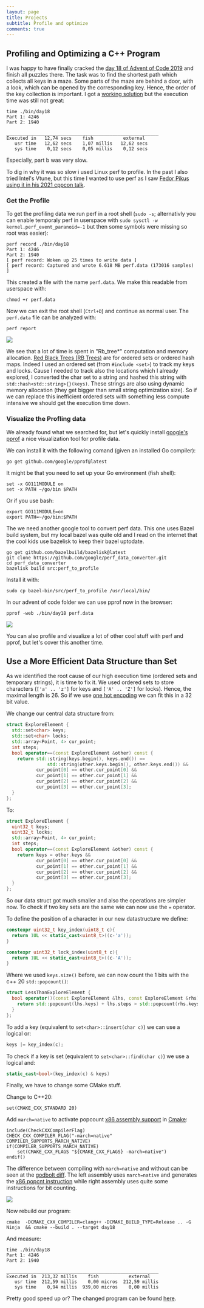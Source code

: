 ```yaml
---
layout: page
title: Projects
subtitle: Profile and optimize 
comments: true
---
```

## Profiling and Optimizing a C++ Program

I was happy to  have finally cracked the [day 18 of Advent of Code 2019](https://adventofcode.com/2019/day/18) and finish all puzzles there.
The task was to find the shortest path which collects all keys in a maze.
Some parts of the maze are behind a door, with a look, which can be opened by the corresponding key.
Hence, the order of the key collection is important.
I got a [working solution](https://github.com/weichslgartner/AdventOfCode2019/blob/4461a9caac039a2e3c541c2d4e92332b87f9c138/day18/src/day18.cpp) but the execution time was still not great:

```
time ./bin/day18                   
Part 1: 4246
Part 2: 1940

________________________________________________________
Executed in   12,74 secs    fish           external
   usr time   12,62 secs    1,07 millis   12,62 secs
   sys time    0,12 secs    0,05 millis    0,12 secs
```

Especially, part b was very slow. 

To dig in why it was so slow i used Linux perf to profile.
In the past I also tried Intel's Vtune, but this time I wanted to use perf as I saw [Fedor Pikus using it in his 2021 cppcon talk](https://www.youtube.com/watch?v=g-WPhYREFjk).

### Get the Profile

To get the profiling data we run perf in a root shell (`sudo -s`; alternativly you can enable temporaly perf in userspace with `sudo sysctl -w kernel.perf_event_paranoid=-1` but then some symbols were missing so root was easier):

```
perf record ./bin/day18                                 
Part 1: 4246
Part 2: 1940
[ perf record: Woken up 25 times to write data ]
[ perf record: Captured and wrote 6.618 MB perf.data (173016 samples) ]
```

This created a file with the name `perf.data`.
We make this readable from userspace with:

```
chmod +r perf.data  
```

Now we can exit the root shell (`Ctrl+D`) and continue as normal user.
The  `perf.data` file can be analyzed with:

```
perf report
```
![](./img/perf_report.png)

We see that a lot of time is spent in "Rb_tree*" computation and memory allocation.
[Red Black Trees (RB Trees)](https://en.wikipedia.org/wiki/Red%E2%80%93black_tree) are for ordered sets or ordered hash maps.
Indeed I used an ordered set (from `#include <set>`) to track my keys and locks. 
Cause I needed to track also the locations which I already explored, I converted the char set to a string and hashed this string with `std::hash<std::string>{}(keys)`.
These strings are also using dynamic memory allocation (they get bigger than small string optimization size).
So if we can replace this inefficient ordered sets with something less compute intensive we should get the execution time down.



### Visualize the Profling data

We already found what we searched for, but let's quickly install [google's pprof](https://github.com/google/pprof) a nice visualization tool for profile data.

We can install it with the following comand (given an installed Go compiler):

```
go get github.com/google/pprof@latest 
```

It might be that you need to set up your Go environment (fish shell):

```
set -x GO111MODULE on
set -x PATH ~/go/bin $PATH  
```

Or if you use bash:

```
export GO111MODULE=on
export PATH=~/go/bin:$PATH  
```

The we need another google tool to convert perf data.
This one uses Bazel build system, but my local bazel was quite old and I read on the internet that the cool kids use bazelisk to keep their bazel uptodate.


```
go get github.com/bazelbuild/bazelisk@latest 
git clone https://github.com/google/perf_data_converter.git 
cd perf_data_converter
bazelisk build src:perf_to_profile
```

Install it with:

```
sudo cp bazel-bin/src/perf_to_profile /usr/local/bin/
```


In our advent of code folder we can use pprof now in the browser:

```
pprof -web ./bin/day18 perf.data  
```
![](./img/pprof.png)

You can also profile and visualize a lot of other cool stuff with perf and pprof, but let's cover this another time.


## Use a More Efficient Data Structure than Set

As we identified the root cause of our high execution time (ordered sets and temporary strings), it is time to fix it.
We used ordered sets to store characters (`['a' .. 'z']` for keys and  `['A' .. 'Z']` for locks).
Hence, the maximal length is 26. 
So if we use [one hot encoding](https://en.wikipedia.org/wiki/One-hot) we can fit this in a 32 bit value.

We change our central data structure from:

```cpp
struct ExploreElement {
  std::set<char> keys;
  std::set<char> locks;
  std::array<Point, 4> cur_point;
  int steps;
  bool operator==(const ExploreElement &other) const {
    return std::string(keys.begin(), keys.end()) ==
               std::string(other.keys.begin(), other.keys.end()) &&
           cur_point[0] == other.cur_point[0] &&
           cur_point[1] == other.cur_point[1] &&
           cur_point[2] == other.cur_point[2] &&
           cur_point[3] == other.cur_point[3];
  }
};
```
To:
```cpp
struct ExploreElement {
  uint32_t keys;
  uint32_t locks;
  std::array<Point, 4> cur_point;
  int steps;
  bool operator==(const ExploreElement &other) const {
    return keys = other.keys &&
           cur_point[0] == other.cur_point[0] &&
           cur_point[1] == other.cur_point[1] &&
           cur_point[2] == other.cur_point[2] &&
           cur_point[3] == other.cur_point[3];
  }
};
```

So our data struct got much smaller and also the operations are simpler now.
To check if two key sets are the same wie can now use the `=` operator.

To define the position of a character in our new datastructure we define:

```cpp
constexpr uint32_t key_index(uint8_t c){
  return 1UL << static_cast<uint8_t>((c-'a'));
}

constexpr uint32_t lock_index(uint8_t c){
  return 1UL << static_cast<uint8_t>((c-'A'));
}
```


Where we used `keys.size()` before, we can now count the 1 bits with the c++ 20 `std::popcount()`:

```cpp
struct LessThanExploreElement {
  bool operator()(const ExploreElement &lhs, const ExploreElement &rhs) const {
    return std::popcount(lhs.keys) + lhs.steps > std::popcount(rhs.keys) + rhs.steps;
  }
};
```

To add a key (equivalent to `set<char>::insert(char c)`) we can use a logical or:

```cpp
keys |= key_index(c);
```

To check if a key is set (equivalent to `set<char>::find(char c)`) we use a logical and:

```cpp
static_cast<bool>(key_index(c) & keys)
```

Finally, we have to change some CMake stuff.

Change to C++20:
```
set(CMAKE_CXX_STANDARD 20)
```

Add `march=native` to activate popcount [x86 assembly support](https://stackoverflow.com/questions/52161596/why-is-builtin-popcount-slower-than-my-own-bit-counting-function/52161813) in [Cmake](https://stackoverflow.com/questions/46724267/cmake-march-hardware):

```
include(CheckCXXCompilerFlag)
CHECK_CXX_COMPILER_FLAG("-march=native" COMPILER_SUPPORTS_MARCH_NATIVE)
if(COMPILER_SUPPORTS_MARCH_NATIVE)
    set(CMAKE_CXX_FLAGS "${CMAKE_CXX_FLAGS} -march=native")
endif()
```


The difference between compiling with `march=native` and without can be seen at the [godbolt diff](https://godbolt.org/z/GfKxbj8Pv). 
The left assembly uses `march=native` and generates the [x86 popcnt instruction](https://en.wikipedia.org/wiki/SSE4#POPCNT_and_LZCNT) while right assembly uses quite some instructions for bit counting. 

![](/img/popcnt.png)


Now rebuild our program:

```
cmake  -DCMAKE_CXX_COMPILER=clang++ -DCMAKE_BUILD_TYPE=Release .. -G Ninja  && cmake --build . --target day18
```

And measure:
```
time ./bin/day18 
Part 1: 4246
Part 2: 1940

________________________________________________________
Executed in  213,32 millis    fish           external
   usr time  212,59 millis    0,00 micros  212,59 millis
   sys time    0,94 millis  939,00 micros    0,00 millis
```

Pretty good speed up or?
The changed program can be found [here](https://github.com/weichslgartner/AdventOfCode2019/blob/d405e22a6003ac10fdd0c1193f1aa27ecfb569b2/day18/src/day18.cpp).
